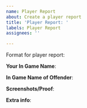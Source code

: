```yaml
---
name: Player Report
about: Create a player report
title: 'Player Report: '
labels: Player Report
assignees: ''

---
```


Format for player report:

**Your In Game Name**:

**In Game Name of Offender**:

**Screenshots/Proof**:

**Extra info**:
